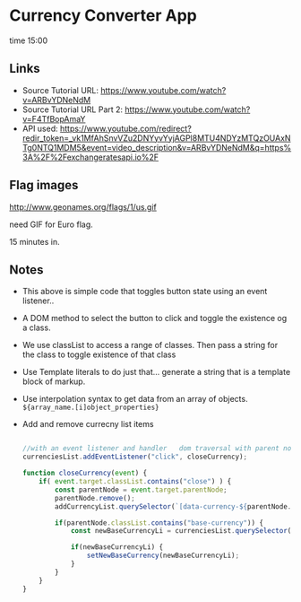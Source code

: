 # Currency Converter App

time 15:00

## Links

+ Source Tutorial URL:  https://www.youtube.com/watch?v=ARBvYDNeNdM
+ Source Tutorial URL Part 2: https://www.youtube.com/watch?v=F4TfBopAmaY
+ API used: https://www.youtube.com/redirect?redir_token=_vk1MfAhSnvVZu2DNYyvYyjAGPl8MTU4NDYzMTQzOUAxNTg0NTQ1MDM5&event=video_description&v=ARBvYDNeNdM&q=https%3A%2F%2Fexchangeratesapi.io%2F

## Flag images 
http://www.geonames.org/flags/1/us.gif 

need GIF for Euro flag.

15 minutes in.

## Notes 

+ This above is simple code that toggles button state using an event listener.. 

+ A DOM method to select the button to click and toggle the existence og a class.

+ We use classList to access a range of classes.  Then pass a string for the class to toggle existence of that class

+ Use Template literals to do just that... generate a string that is a template block of markup.

+ Use interpolation syntax to get data from an array of objects.  ```${array_name.[i]object_properties}```


+ Add and remove currecny list items

    ```javascript

    //with an event listener and handler   dom traversal with parent node. 
    currenciesList.addEventListener("click", closeCurrency);

    function closeCurrency(event) {
        if( event.target.classList.contains("close") ) {
            const parentNode = event.target.parentNode;
            parentNode.remove();
            addCurrencyList.querySelector(`[data-currency-${parentNode.id}]`).classList.remove('disabled');

            if(parentNode.classList.contains("base-currency")) {
                const newBaseCurrencyLi = currenciesList.querySelector(".currency");

                if(newBaseCurrencyLi) {
                    setNewBaseCurrency(newBaseCurrencyLi);
                }
            }
        }
    }

    ```